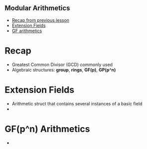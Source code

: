 ## Modular Arithmetics

- [Recap from previous lesson](#recap)
- [Extension Fields](#extension-fields)
- [GF arithmetics](#gf(p^n)-arithmetics)


# Recap 
- Greatest Common Divisor (GCD) commonly used
- Algebraic structures: **group**, **rings**, **GF(p)**, **GP(p^n)**


# Extension Fields
- Arithmetic struct that contains several instances of a basic field
- 

# GF(p^n) Arithmetics
- 



